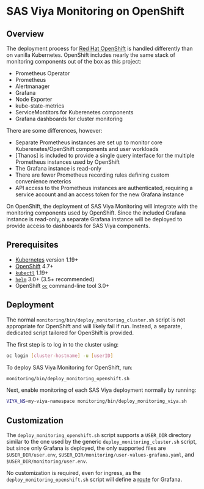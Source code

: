 # SAS Viya Monitoring on OpenShift

## Overview

The deployment process for [Red Hat OpenShift](https://www.openshift.com/) is
handled differently than on vanilla Kubernetes. OpenShift includes nearly the
same stack of monitoring components out of the box as this project:

* Prometheus Operator
* Prometheus
* Alertmanager
* Grafana
* Node Exporter
* kube-state-metrics
* ServiceMontitors for Kuberenetes components
* Grafana dashboards for cluster monitoring

There are some differences, however:

* Separate Prometheus instances are set up to monitor core
Kuberenetes/OpenShift components and user workloads
* [Thanos] is included to provide a single query interface for
the multiple Prometheus instances used by OpenShift
* The Grafana instance is read-only
* There are fewer Prometheus recording rules defining custom
convenience meterics
* API access to the Prometheus instances are authenticated, requiring
a service account and an access token for the new Grafana instance

On OpenShift, the deployment of SAS Viya Monitoring will integrate with the
monitoring components used by OpenShift. Since the included Grafana
instance is read-only, a separate Grafana instance will be deployed to provide
access to dashboards for SAS Viya components.

## Prerequisites

* [Kubernetes](https://kubernetes.io/) version 1.19+
* [OpenShift](https://www.openshift.com/) 4.7+
* [`kubectl`](https://kubernetes.io/docs/tasks/tools/) 1.19+
* [`helm`](https://helm.sh/docs/intro/install/) 3.0+ (3.5+ recommended)
* OpenShift [`oc`](https://docs.openshift.com/container-platform/3.6/cli_reference/get_started_cli.html)
command-line tool 3.0+

## Deployment

The normal `monitoring/bin/deploy_monitoring_cluster.sh` script is not
appropriate for OpenShift and will likely fail if run. Instead, a separate,
dedicated script tailored for OpenShift is provided.

The first step is to log in to the cluster using:

```bash
oc login [cluster-hostname] -u [userID]
```

To deploy SAS Viya Monitoring for OpenShift, run:

```bash
monitoring/bin/deploy_monitoring_openshift.sh
```

Next, enable monitoring of each SAS Viya deployment normally by running:

```bash
VIYA_NS=my-viya-namespace monitoring/bin/deploy_monitoring_viya.sh
```

## Customization

The `deploy_monitoring_openshift.sh` script supports a `USER_DIR` directory
similar to the one used by the generic `deploy_monitoring_cluster.sh` script,
but since only Grafana is deployed, the only supported files are
`$USER_DIR/user.env`, `$USER_DIR/monitoring/user-values-grafana.yaml`, and
`$USER_DIR/monitoring/user.env`.

No customization is required, even for ingress, as the
`deploy_monitoring_openshift.sh` script will define a
[route](https://docs.openshift.com/enterprise/3.0/architecture/core_concepts/routes.html)
for Grafana.
